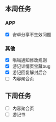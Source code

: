 ## 本周任务

### APP
- [x] 安卓分享不生效问题

### 其他
- [x] 嗡嗡通知修改规则
- [x] 游记详情页宝藏bug
- [x] 游记回复解封后台
- [ ] 内容聚合页

## 下周任务
- [ ] 内容聚合页
- [ ] 游记书